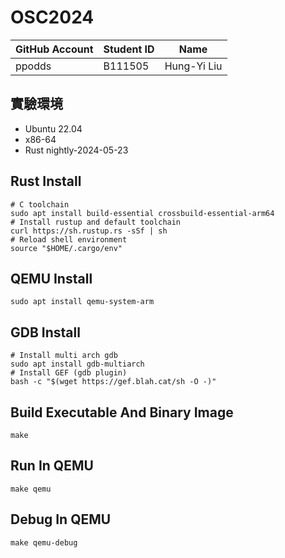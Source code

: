# OSC2024

| GitHub Account | Student ID | Name        |
| -------------- | ---------- | ----------- |
| ppodds         | B111505    | Hung-Yi Liu |

## 實驗環境

- Ubuntu 22.04
- x86-64
- Rust nightly-2024-05-23

## Rust Install

```shell
# C toolchain
sudo apt install build-essential crossbuild-essential-arm64
# Install rustup and default toolchain
curl https://sh.rustup.rs -sSf | sh
# Reload shell environment
source "$HOME/.cargo/env"
```

## QEMU Install

```shell
sudo apt install qemu-system-arm
```

## GDB Install

```shell
# Install multi arch gdb
sudo apt install gdb-multiarch
# Install GEF (gdb plugin)
bash -c "$(wget https://gef.blah.cat/sh -O -)"
```

## Build Executable And Binary Image

```shell
make
```

## Run In QEMU

```shell
make qemu
```

## Debug In QEMU

```shell
make qemu-debug
```

